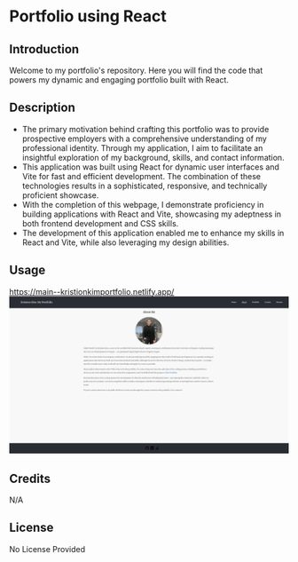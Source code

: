 # Portfolio using React
## Introduction
Welcome to my portfolio's repository. Here you will find the code that powers my dynamic and engaging portfolio built with React.

## Description
- The primary motivation behind crafting this portfolio was to provide prospective employers with a comprehensive understanding of my professional identity. Through my application, I aim to facilitate an insightful exploration of my background, skills, and contact information.
- This application was built using React for dynamic user interfaces and Vite for fast and efficient development. The combination of these technologies results in a sophisticated, responsive, and technically proficient showcase.
- With the completion of this webpage, I demonstrate proficiency in building applications with React and Vite, showcasing my adeptness in both frontend development and CSS skills.
- The development of this application enabled me to enhance my skills in React and Vite, while also leveraging my design abilities.

## Usage 
https://main--kristionkimportfolio.netlify.app/
![portfolio](<./assets/portfolioWebpage.png>)

## Credits 
N/A

## License
No License Provided

